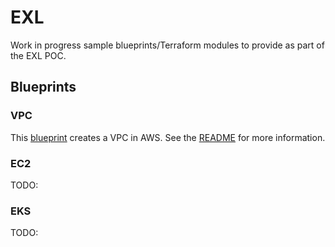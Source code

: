 # EXL

Work in progress sample blueprints/Terraform modules to provide as part of the EXL POC.

## Blueprints

### VPC

This [blueprint](./vpc.yaml) creates a VPC in AWS. See the [README](./vpc/README.md) for more information.

### EC2

TODO:

### EKS

TODO:
